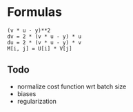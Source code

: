 # Formulas

```
(v * u - y)**2
dv = 2 * (v * u - y) * u
du = 2 * (v * u - y) * v
M[i, j] = U[i] * V[j]
```

## Todo

* normalize cost function wrt batch size
* biases
* regularization
